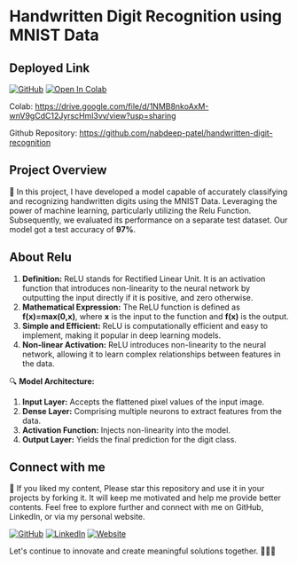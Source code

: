 # Handwritten Digit Recognition using MNIST Data

## Deployed Link
[![GitHub](https://img.shields.io/badge/Github-Repository-blue?style=flat-square&logo=github)](https://github.com/nabdeep-patel)  <a href="[https://colab.research.google.com/github/nabdeep-patel/handwritten-digit-recognition/blob/main/Handwritten_Digit_Classification.ipynb](https://drive.google.com/file/d/1NMB8nkoAxM-wnV9gCdC12JyrscHml3vv/view?usp=sharing)"><img src="https://colab.research.google.com/assets/colab-badge.svg" alt="Open In Colab"></a>


Colab: https://drive.google.com/file/d/1NMB8nkoAxM-wnV9gCdC12JyrscHml3vv/view?usp=sharing

Github Repository: https://github.com/nabdeep-patel/handwritten-digit-recognition

## Project Overview
📝 In this project, I have developed a model capable of accurately classifying and recognizing handwritten digits using the MNIST Data. Leveraging the power of machine learning, particularly utilizing the Relu Function.
Subsequently, we evaluated its performance on a separate test dataset. Our model got a test accuracy of **97%**.

## About Relu
1. **Definition:** ReLU stands for Rectified Linear Unit. It is an activation function that introduces non-linearity to the neural network by outputting the input directly if it is positive, and zero otherwise.
2. **Mathematical Expression:** The ReLU function is defined as **f(x)=max(0,x)**, where **x** is the input to the function and **f(x)** is the output.
3. **Simple and Efficient:** ReLU is computationally efficient and easy to implement, making it popular in deep learning models.
4. **Non-linear Activation:** ReLU introduces non-linearity to the neural network, allowing it to learn complex relationships between features in the data.

🔍 **Model Architecture:**
1. **Input Layer:** Accepts the flattened pixel values of the input image.
2. **Dense Layer:** Comprising multiple neurons to extract features from the data.
3. **Activation Function:** Injects non-linearity into the model.
4. **Output Layer:** Yields the final prediction for the digit class.

## Connect with me
🚀 If you liked my content, Please star this repository and use it in your projects by forking it. It will keep me motivated and help me provide better contents.
Feel free to explore further and connect with me on GitHub, LinkedIn, or via my personal website.

[![GitHub](https://img.shields.io/badge/GitHub-Profile-blue?style=flat-square&logo=github)](https://github.com/nabdeep-patel)
[![LinkedIn](https://img.shields.io/badge/LinkedIn-Profile-blue?style=flat-square&logo=linkedin)](https://www.linkedin.com/in/nabdeeppatel)
[![Website](https://img.shields.io/badge/Personal-Website-blue?style=flat-square&logo=chrome)](https://linktr.ee/nabdeeppatel/store)

Let's continue to innovate and create meaningful solutions together. 🚀🔬✨
